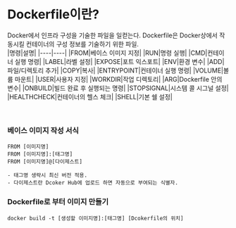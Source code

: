 # Dockerfile이란?
Docker에서 인프라 구성을 기술한 파일을 일컫는다. Dockerfile은 Docker상에서 작동시킬 컨테이너의 구성 정보를 기술하기 위한 파일.
</br>
|명령|설명|
|----|----|
|FROM|베이스 이미지 지정|
|RUN|명령 실행|
|CMD|컨테이너 실행 명령|
|LABEL|라벨 설정|
|EXPOSE|포트 익스포트|
|ENV|환경 변수|
|ADD|파일/디렉토리 추가|
|COPY|복사|
|ENTRYPOINT|컨테이너 실행 명령|
|VOLUME|볼륨 마운트|
|USER|사용자 지정|
|WORKDIR|작업 디렉토리|
|ARG|Dockerfile 안의 변수|
|ONBUILD|빌드 완료 후 실행되는 명령|
|STOPSIGNAL|시스템 콜 시그널 설정|
|HEALTHCHECK|컨테이너의 헬스 체크|
|SHELL|기본 쉘 설정|

</br>

### 베이스 이미지 작성 서식
``` shell
FROM [이미지명]
FROM [이미지명]:[태그명] 
FROM [이미지명]@[다이제스트]

- 태그명 생략시 최신 버전 적용.
- 다이제스트란 Dcoker Hub에 업로드 하면 자동으로 부여되는 식별자.
```

### Dockerfile로 부터 이미지 만들기
``` shell
docker build -t [생성할 이미지명]:[태그명] [Dcokerfile의 위치]
```
